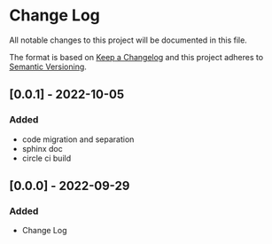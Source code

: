 # Change Log

All notable changes to this project will be documented in this file.

The format is based on [Keep a Changelog](http://keepachangelog.com/)
and this project adheres to [Semantic Versioning](http://semver.org/).

## [0.0.1] - 2022-10-05

### Added
- code migration and separation
- sphinx doc
- circle ci build

## [0.0.0] - 2022-09-29

### Added
- Change Log